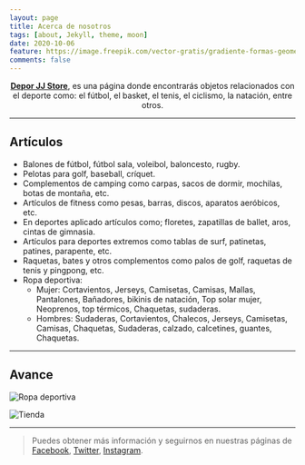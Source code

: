 ```yaml
---
layout: page
title: Acerca de nosotros
tags: [about, Jekyll, theme, moon]
date: 2020-10-06
feature: https://image.freepik.com/vector-gratis/gradiente-formas-geometricas-sobre-fondo-oscuro_23-2148421828.jpg
comments: false
---
```

    
<center><a href="https://jose22jj.github.io/"><b>Depor JJ Store</b></a>, es una página donde encontrarás objetos relacionados con el deporte como: el fútbol, el basket, el tenis, el ciclismo, la natación, entre otros.</center>

---

## Artículos
* Balones de fútbol, fútbol sala, voleibol, baloncesto, rugby.
* Pelotas para golf, baseball, críquet.
* Complementos de camping como carpas, sacos de dormir, mochilas, botas de montaña, etc.
* Artículos de fitness como pesas, barras, discos, aparatos aeróbicos, etc.
* En deportes aplicado artículos como; floretes, zapatillas de ballet, aros, cintas de gimnasia.
* Artículos para deportes extremos como tablas de surf, patinetas, patines, parapente, etc.
* Raquetas, bates y otros complementos como palos de golf, raquetas de tenis y pingpong, etc.
* Ropa deportiva:
  - Mujer: Cortavientos, Jerseys, Camisetas, Camisas, Mallas, Pantalones, Bañadores, bikinis de natación, Top solar mujer, Neoprenos, top térmicos, Chaquetas, sudaderas.
  - Hombres: Sudaderas, Cortavientos, Chalecos, Jerseys, Camisetas, Camisas, Chaquetas, Sudaderas, calzado, calcetines, guantes, Chaquetas.

---

## Avance

![Ropa deportiva](https://allcostablanca.com/wp-content/uploads/2018/01/tienda-de-ropa-deportiva.jpg)

![Tienda](https://muchosnegociosrentables.com/wp-content/uploads/2018/03/C%C3%B3mo-abrir-una-tienda-de-deportes.jpg)

---

> Puedes obtener más información y seguirnos en nuestras páginas de [Facebook](https://www.facebook.com/Jose.Jaramillo22/), [Twitter](https://twitter.com/JoseJar73133902), [Instagram](https://www.instagram.com/jose.jaramillo22/).

